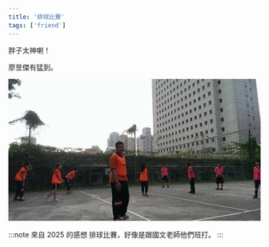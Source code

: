 ```yaml
---
title: '排球比賽'
tags: ['friend']
---
```


胖子太神喇！

廖昱傑有猛到。

![img](./img_ig/201404/001.jpg)

:::note 來自 2025 的感想
排球比賽，好像是跟國文老師他們班打。
:::